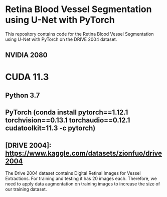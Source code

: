 # Retina Blood Vessel Segmentation using U-Net with PyTorch

This repository contains code for the Retina Blood Vessel Segmentation using U-Net with PyTorch on the DRIVE 2004 dataset.

## NVIDIA 2080
# CUDA 11.3
## Python 3.7
## PyTorch (conda install pytorch==1.12.1 torchvision==0.13.1 torchaudio==0.12.1 cudatoolkit=11.3 -c pytorch)

## [DRIVE 2004]: https://www.kaggle.com/datasets/zionfuo/drive2004
The Drive 2004 dataset contains Digital Retinal Images for Vessel Extractions. For training and testing it has 20 images each. 
Therefore, we need to apply data augmentation on training images to increase the size of our training dataset.
